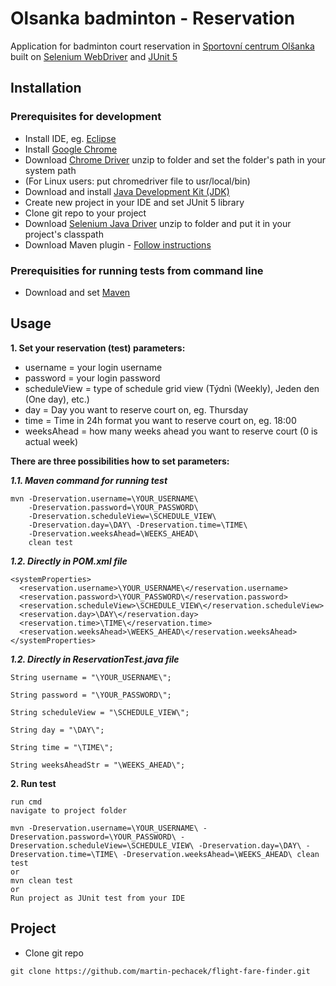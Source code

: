 # Olsanka badminton - Reservation
Application for badminton court reservation in [Sportovní centrum Olšanka](http://olsanka.e-rezervace.cz) built on [Selenium WebDriver](http://www.seleniumhq.org/) and [JUnit 5](https://junit.org/junit5/)

## Installation

### Prerequisites for development
- Install IDE, eg. [Eclipse](https://www.eclipse.org/downloads/download.php?file=/oomph/epp/oxygen/R/eclipse-inst-win64.exe)
- Install [Google Chrome](https://www.google.com/chrome/)
- Download [Chrome Driver](https://sites.google.com/a/chromium.org/chromedriver/downloads) unzip to folder and set the folder's path in your system path
- (For Linux users: put chromedriver file to usr/local/bin)
- Download and install [Java Development Kit (JDK)](http://www.oracle.com/technetwork/java/javase/downloads/index.html)
- Create new project in your IDE and set JUnit 5 library
- Clone git repo to your project
- Download [Selenium Java Driver](http://seleniumhq.org/download/) unzip to folder and put it in your project's classpath
- Download Maven plugin - [Follow instructions](http://toolsqa.com/java/maven/how-to-install-maven-eclipse-ide/)

### Prerequisities for running tests from command line
- Download and set [Maven](https://www.mkyong.com/maven/how-to-install-maven-in-windows/)

## Usage
**1. Set your reservation (test) parameters:**
- username = your login username
- password = your login password
- scheduleView = type of schedule grid view (Týdnì (Weekly), Jeden den (One day), etc.)
- day = Day you want to reserve court on, eg. Thursday
- time = Time in 24h format you want to reserve court on, eg. 18:00
- weeksAhead = how many weeks ahead you want to reserve court (0 is actual week)

**There are three possibilities how to set parameters:**

  ***1.1. Maven command for running test***
  ```{r, engine='sh'}
  mvn -Dreservation.username=\YOUR_USERNAME\ 
      -Dreservation.password=\YOUR_PASSWORD\ 
      -Dreservation.scheduleView=\SCHEDULE_VIEW\ 
      -Dreservation.day=\DAY\ -Dreservation.time=\TIME\ 
      -Dreservation.weeksAhead=\WEEKS_AHEAD\
      clean test
  ```

  ***1.2. Directly in _POM.xml_ file***
  ```{r, engine='sh'}
  <systemProperties>
    <reservation.username>\YOUR_USERNAME\</reservation.username>
    <reservation.password>\YOUR_PASSWORD\</reservation.password>
    <reservation.scheduleView>\SCHEDULE_VIEW\</reservation.scheduleView>
    <reservation.day>\DAY\</reservation.day>
    <reservation.time>\TIME\</reservation.time>
    <reservation.weeksAhead>\WEEKS_AHEAD\</reservation.weeksAhead>
  </systemProperties>
  ```
  ***1.2. Directly in _ReservationTest.java_ file***
  ```{r, engine='sh'}
  String username = "\YOUR_USERNAME\";

  String password = "\YOUR_PASSWORD\";

  String scheduleView = "\SCHEDULE_VIEW\";

  String day = "\DAY\";
	
  String time = "\TIME\";

  String weeksAheadStr = "\WEEKS_AHEAD\";

  ```

**2. Run test**
```{r, engine='sh'}
run cmd
navigate to project folder

mvn -Dreservation.username=\YOUR_USERNAME\ -Dreservation.password=\YOUR_PASSWORD\ -Dreservation.scheduleView=\SCHEDULE_VIEW\ -Dreservation.day=\DAY\ -Dreservation.time=\TIME\ -Dreservation.weeksAhead=\WEEKS_AHEAD\ clean test
or
mvn clean test
or
Run project as JUnit test from your IDE
```

## Project
* Clone git repo
```{r, engine='sh'}
git clone https://github.com/martin-pechacek/flight-fare-finder.git
```
